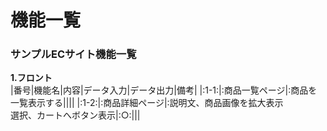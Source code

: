 # 機能一覧
### サンプルECサイト機能一覧
**1.フロント**<br>
|番号|機能名|内容|データ入力|データ出力|備考|
|:1-1:|:商品一覧ページ|:商品を一覧表示する||||
|:1-2:|:商品詳細ページ|:説明文、商品画像を拡大表示<br>選択、カートへボタン表示|:○:|||
